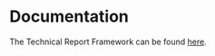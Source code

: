 Documentation
=============

The Technical Report Framework can be found [here](https://docs.google.com/document/d/1DSoJnpD020WvKtms6m14LCJll3mxSXHQR3y_MgfNMSQ/edit?usp=sharing).
